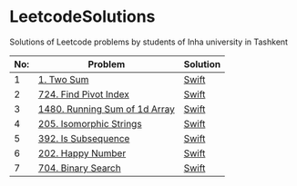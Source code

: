 # LeetcodeSolutions
Solutions of Leetcode problems by students of Inha university in Tashkent

| No: | Problem | Solution |
| --- | --- | --- |
|1| [1. Two Sum        ](https://leetcode.com/problems/two-sum/) | [Swift                ](https://github.com/MJ8393/LeetcodeSolutions/blob/main/LeetcodeSolutions/1.%20Two%20Sum.swift)
|2| [724. Find Pivot Index](https://leetcode.com/problems/find-pivot-index/?envType=study-plan&id=level-1) | [Swift](https://github.com/MJ8393/LeetcodeSolutions/blob/main/LeetcodeSolutions/724.%20Find%20Pivot%20Index.swift)
|3| [1480. Running Sum of 1d Array](https://leetcode.com/problems/running-sum-of-1d-array/?envType=study-plan&id=level-1) | [Swift](https://github.com/MJ8393/LeetcodeSolutions/blob/main/LeetcodeSolutions/1480.%20Running%20Sum%20of%201d%20Array.swift)
|4| [205. Isomorphic Strings](https://leetcode.com/problems/isomorphic-strings/description/?envType=study-plan&id=level-1) | [Swift](https://github.com/MJ8393/LeetcodeSolutions/blob/main/LeetcodeSolutions/205.%20Isomorphic%20Strings.swift)
|5| [392. Is Subsequence](https://leetcode.com/problems/is-subsequence/description/?envType=study-plan&id=level-1) | [Swift](https://github.com/MJ8393/LeetcodeSolutions/blob/main/LeetcodeSolutions/392.%20Is%20Subsequence.swift)
|6| [202. Happy Number](https://leetcode.com/problems/happy-number/description/?envType=study-plan&id=level-2) | [Swift](https://github.com/MJ8393/LeetcodeSolutions/blob/main/LeetcodeSolutions/202.%20Happy%20Number.swift)
|7| [704. Binary Search](https://leetcode.com/problems/binary-search/description/?envType=study-plan&id=algorithm-i) | [Swift](https://github.com/MJ8393/LeetcodeSolutions/blob/main/LeetcodeSolutions/704.%Binary%Search.swift)


